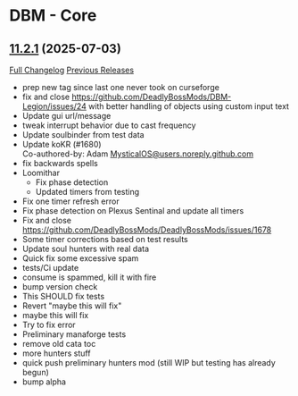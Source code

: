 # DBM - Core

## [11.2.1](https://github.com/DeadlyBossMods/DeadlyBossMods/tree/11.2.1) (2025-07-03)
[Full Changelog](https://github.com/DeadlyBossMods/DeadlyBossMods/compare/11.2.0...11.2.1) [Previous Releases](https://github.com/DeadlyBossMods/DeadlyBossMods/releases)

- prep new tag since last one never took on curseforge  
- fix and close https://github.com/DeadlyBossMods/DBM-Legion/issues/24 with better handling of objects using custom input text  
- Update gui url/message  
- tweak interrupt behavior due to cast frequency  
- Update soulbinder from test data  
- Update koKR (#1680)  
    Co-authored-by: Adam <MysticalOS@users.noreply.github.com>  
- fix backwards spells  
- Loomithar  
     - Fix phase detection  
     - Updated timers from testing  
- Fix one timer refresh error  
- Fix phase detection on Plexus Sentinal and update all timers  
- Fix and close https://github.com/DeadlyBossMods/DeadlyBossMods/issues/1678  
- Some timer corrections based on test results  
- Update soul hunters with real data  
- Quick fix some excessive spam  
- tests/Ci update  
- consume is spammed, kill it with fire  
- bump version check  
- This SHOULD fix tests  
- Revert "maybe this will fix"  
- maybe this will fix  
- Try to fix error  
- Preliminary manaforge tests  
- remove old cata toc  
- more hunters stuff  
- quick push preliminary hunters mod (still WIP but testing has already begun)  
- bump alpha  
